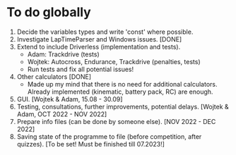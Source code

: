 # To do globally

1. Decide the variables types and write 'const' where possible.
2. Investigate LapTimeParser and Windows issues. [DONE]
3. Extend to include Driverless (implementation and tests).
    - Adam: Trackdrive (tests)
    - Wojtek: Autocross, Endurance, Trackdrive (penalties, tests)
    - Run tests and fix all potential issues!
4. Other calculators [DONE]
    - Made up my mind that there is no need for additional calculators. Already implemented (kinematic, battery pack, RC) are enough.
5. GUI. [Wojtek & Adam, 15.08 - 30.09]
6. Testing, consultations, further improvements, potential delays. [Wojtek & Adam, OCT 2022 - NOV 2022]
7. Prepare info files (can be done by someone else). [NOV 2022 - DEC 2022]
8. Saving state of the programme to file (before competition, after quizzes). [To be set! Must be finished till 07.2023!]
